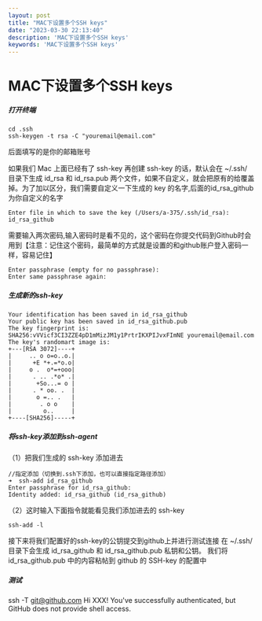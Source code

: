 ```yaml
---
layout: post
title: "MAC下设置多个SSH keys"
date: "2023-03-30 22:13:40"
description: 'MAC下设置多个SSH keys'
keywords: 'MAC下设置多个SSH keys'
---
```


# MAC下设置多个SSH keys

##### 打开终端
```
cd .ssh
ssh-keygen -t rsa -C "youremail@email.com"
```
后面填写的是你的邮箱账号

如果我们 Mac 上面已经有了 ssh-key 再创建 ssh-key 的话，默认会在 ~/.ssh/ 目录下生成 id_rsa 和 id_rsa.pub 两个文件，如果不自定义，就会把原有的给覆盖掉。为了加以区分，我们需要自定义一下生成的 key 的名字,后面的id_rsa_github为你自定义的名字

```
Enter file in which to save the key (/Users/a-375/.ssh/id_rsa): id_rsa_github
```

需要输入两次密码,输入密码时是看不见的，这个密码在你提交代码到Github时会用到【注意：记住这个密码，最简单的方式就是设置的和github账户登入密码一样，容易记住】
```
Enter passphrase (empty for no passphrase): 
Enter same passphrase again: 
```

##### 生成新的ssh-key
```
Your identification has been saved in id_rsa_github
Your public key has been saved in id_rsa_github.pub
The key fingerprint is:
SHA256:vVVicf3CI3ZZE4pD1mMizJM1y1PrtrIKXPIJvxFImNE youremail@email.com
The key's randomart image is:
+---[RSA 3072]----+
|     .. o o=o..o.|
|      +E *+.=*o.o|
|     o .  o*=+ooo|
|      . .. .*o* .|
|       +So...= o |
|      . * oo. .  |
|       o =.. .   |
|        . o o    |
|         o..     |
+----[SHA256]-----+
```

##### 将ssh-key添加到ssh-agent

（1）把我们生成的 ssh-key 添加进去

```
//指定添加（切换到.ssh下添加，也可以直接指定路径添加）
➜  ssh-add id_rsa_github                   
Enter passphrase for id_rsa_github: 
Identity added: id_rsa_github (id_rsa_github)
```
（2）这时输入下面指令就能看见我们添加进去的 ssh-key
```
ssh-add -l
```

接下来将我们配置好的ssh-key的公钥提交到github上并进行测试连接
在 ~/.ssh/ 目录下会生成 id_rsa_github 和 id_rsa_github.pub 私钥和公钥。 我们将 id_rsa_github.pub 中的内容粘帖到 github 的 SSH-key 的配置中

##### 测试

ssh -T git@github.com
Hi XXX! You've successfully authenticated, but GitHub does not provide shell access.



